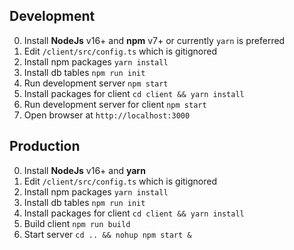 ## Development

0. Install **NodeJs** v16+ and **npm** v7+ or currently `yarn` is preferred
0. Edit `/client/src/config.ts` which is gitignored
1. Install npm packages `yarn install`
1. Install db tables `npm run init`
2. Run development server `npm start`
3. Install packages for client `cd client && yarn install`
4. Run development server for client `npm start`
6. Open browser at `http://localhost:3000`


## Production

0. Install **NodeJs** v16+ and **yarn**
0. Edit `/client/src/config.ts` which is gitignored
1. Install npm packages `yarn install`
1. Install db tables `npm run init`
2. Install packages for client `cd client && yarn install`
3. Build client `npm run build`
4. Start server `cd .. && nohup npm start &`

